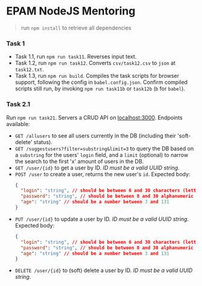 # EPAM NodeJS Mentoring

> run `npm install` to retrieve all dependencies

### Task 1

- Task 1.1, run `npm run task11`. Reverses input text.
- Task 1.2, run `npm run task12`. Converts `csv/task12.csv` to `json` at `task12.txt`.
- Task 1.3, run `npm run build`. Compiles the task scripts for browser support, following the config in `babel.config.json`. Confirm compiled scripts still run, by invoking `npm run task11b` or `task12b` (`b` for `babel`).

### Task 2.1

Run `npm run task21`. Servers a CRUD API on [localhost:3000](localhost:3000). Endpoints available:

- `GET /allusers` to see all users currently in the DB (including their 'soft-delete' status).
- `GET /suggestusers?filter=substring&limit=3` to query the DB based on a `substring` for the users' `login` field, and a `limit` (optional) to narrow the search to the first 'x' amount of users in the DB.
- `GET /user/{id}` to get a user by ID. _ID must be a valid UUID string_.
- `POST /user` to create a user, returns the new user's `id`. Expected body:
  ```json
  {
    "login": "string", // should be between 6 and 30 characters (letters, digits or _), without spaces, and must start with a letter
    "password": "string", // should be between 8 and 30 alphanumeric characters (letters or digits) without punctuation or spaces'
    "age": "string" // should be a number between 3 and 131
  }
  ```
- `PUT /user/{id}` to update a user by ID. _ID must be a valid UUID string_.
  Expected body:
  ```json
  {
    "login": "string", // should be between 6 and 30 characters (letters, digits or _), without spaces, and must start with a letter
    "password": "string", // should be between 8 and 30 alphanumeric characters (letters or digits) without punctuation or spaces'
    "age": "string" // should be a number between 3 and 131
  }
  ```
- `DELETE /user/{id}` to (soft) delete a user by ID. _ID must be a valid UUID string_.
